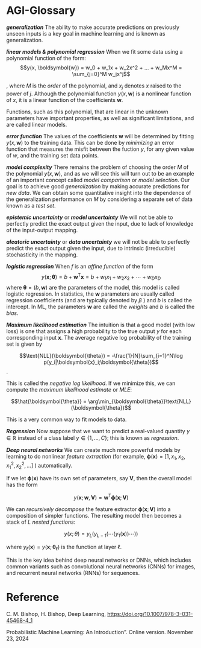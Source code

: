# AGI-Glossary

***generalization*** The ability to make accurate predictions on previously unseen inputs is a key goal in machine learning and is known as generalization.

***linear models & polynomial regression***
When we fit some data using a polynomial function of the form:
$$y(x, \boldsymbol{w}) = w_0 + w_1x + w_2x^2 + ... + w_Mx^M = \sum_{j=0}^M w_jx^j$$

, where $M$ is the *order* of the polynomial, and $x_j$ denotes $x$ raised to the power of $j$.
Although the polynomial function $y(x, \boldsymbol{w})$ is a nonlinear function of $x$, it is a linear function of the coefficients $\boldsymbol{w}$.

Functions, such as this polynomial, that are linear in the unknown parameters have important properties, as well as significant limitations, and are called linear models.

***error function***
The values of the coefficients $\boldsymbol{w}$ will be determined by fitting $y(x, \boldsymbol{w})$ to the training data. This can be done by *minimizing* an error function that measures the misfit between the fuction $y$, for any given value of $w$, and the training set data points.

***model complexity***
There remains the problem of choosing the order $M$ of the polynomial $y(x, \boldsymbol{w})$, and as we will see this will turn out to be an example of an important concept called *model comparison* or *model selection*.
Our goal is to achieve good *generalization* by making accurate predictions for *new data*. We can obtain some quantitative insight into the dependence of the generalization performance on $M$ by considering a separate set of data known as a *test set*.

***epistemic uncertainty*** or ***model uncertainty*** We will not be able to perfectly predict the exact output given the input, due to lack of knowledge of the input-output mapping.

***aleatoric uncertainty*** or ***data uncertainty*** we will not be able to perfectly predict the exact output given the input, due to intrinsic (irreducible) stochasticity in the mapping.

***logistic regression***
When $f$ is an *affine function* of the form
$$y(\boldsymbol{x};\boldsymbol{\theta})=b+\boldsymbol{w}^\mathsf{T}\boldsymbol{x}=b+w_1x_1+w_2x_2+\cdots+w_Dx_D$$
where $\boldsymbol{\theta} = (b, \boldsymbol{w})$ are the parameters of the model, this model is called logistic regression.
In statistics, the $\boldsymbol{w}$ parameters are usually called regression coefficients (and are typically denoted by $\beta$ ) and $b$ is called the intercept. In ML, the parameters $\boldsymbol{w}$ are called the *weights* and $b$ is called the *bias*.

***Maximum likelihood estimation***
The intuition is that a good model (with low loss) is one that assigns a high probability to the true output $y$ for each corresponding input $\boldsymbol{x}$. The average negative log probability of the training set is given by

$$\text{NLL}(\boldsymbol{\theta}) = -\frac{1}{N}\sum_{i=1}^N\log p(y_i|\boldsymbol{x}_i;\boldsymbol{\theta})$$
.

This is called the *negative log likelihood*. If we minimize this, we can compute the *maximum likelihood estimate* or *MLE*:

$$\hat{\boldsymbol{\theta}} = \arg\min_{\boldsymbol{\theta}}\text{NLL}(\boldsymbol{\theta})$$

This is a very common way to fit models to data.

***Regression***
Now suppose that we want to predict a real-valued quantity $y\in\mathbb{R}$ instead of a class label $y \in \{1, \ldots, C\}$; this is known as *regression*.


***Deep neural networks***
We can create much more powerful models by learning to do nonlinear *feature extraction* (for example, $\boldsymbol{\phi}(\boldsymbol{x})=[1,x_1,x_2,x_1^2,x_2^2,\ldots]$ ) automatically.

If we let $\boldsymbol{\phi}(\boldsymbol{x})$ have its own set of parameters, say $\mathbf{V}$, then the overall model has the form

$$y(\boldsymbol{x};\boldsymbol{w},\mathbf{V})=\boldsymbol{w}^\mathsf{T}\boldsymbol{\phi}(\boldsymbol{x};\mathbf{V})$$

We can *recursively decompose* the feature extractor $\boldsymbol{\phi}(\boldsymbol{x};\mathbf{V})$ into a composition of simpler functions.
The resulting model then becomes a stack of $L$ *nested functions*:

$$y(x;\theta)=y_L(y_{L-1}(\cdots (y_1(\boldsymbol{x})) \cdots ))$$

where $y_\ell(\boldsymbol{x})=y(\boldsymbol{x};\boldsymbol{\theta}_\ell)$ is the function at layer $\ell$.

This is the key idea behind deep neural networks or DNNs, which includes common variants such as convolutional neural networks (CNNs) for images, and recurrent neural networks (RNNs) for sequences.

# Reference
C. M. Bishop, H. Bishop, Deep Learning, https://doi.org/10.1007/978-3-031-45468-4_1

Probabilistic Machine Learning: An Introduction”. Online version. November 23, 2024